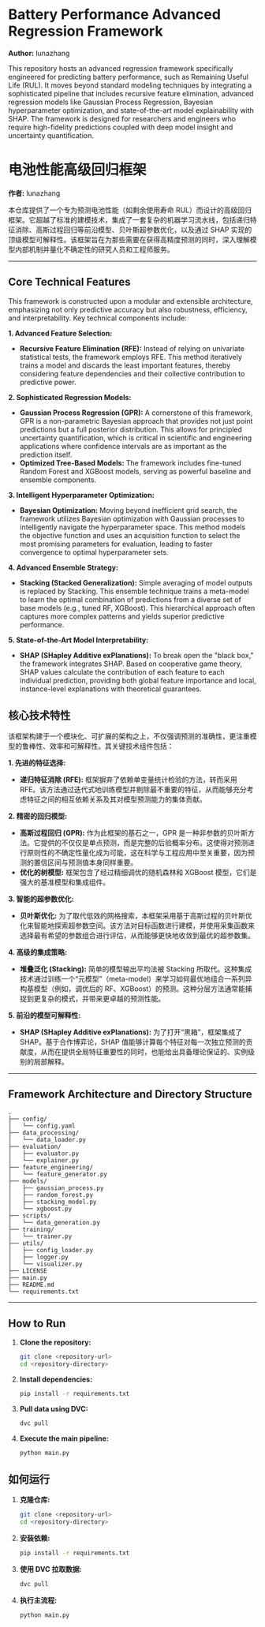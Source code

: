 # Battery Performance Advanced Regression Framework
**Author:** lunazhang

This repository hosts an advanced regression framework specifically engineered for predicting battery performance, such as Remaining Useful Life (RUL). It moves beyond standard modeling techniques by integrating a sophisticated pipeline that includes recursive feature elimination, advanced regression models like Gaussian Process Regression, Bayesian hyperparameter optimization, and state-of-the-art model explainability with SHAP. The framework is designed for researchers and engineers who require high-fidelity predictions coupled with deep model insight and uncertainty quantification.

# 电池性能高级回归框架
**作者:** lunazhang

本仓库提供了一个专为预测电池性能（如剩余使用寿命 RUL）而设计的高级回归框架。它超越了标准的建模技术，集成了一套复杂的机器学习流水线，包括递归特征消除、高斯过程回归等前沿模型、贝叶斯超参数优化，以及通过 SHAP 实现的顶级模型可解释性。该框架旨在为那些需要在获得高精度预测的同时，深入理解模型内部机制并量化不确定性的研究人员和工程师服务。

---

## Core Technical Features
This framework is constructed upon a modular and extensible architecture, emphasizing not only predictive accuracy but also robustness, efficiency, and interpretability. Key technical components include:

**1. Advanced Feature Selection:**
- **Recursive Feature Elimination (RFE):** Instead of relying on univariate statistical tests, the framework employs RFE. This method iteratively trains a model and discards the least important features, thereby considering feature dependencies and their collective contribution to predictive power.

**2. Sophisticated Regression Models:**
- **Gaussian Process Regression (GPR):** A cornerstone of this framework, GPR is a non-parametric Bayesian approach that provides not just point predictions but a full posterior distribution. This allows for principled uncertainty quantification, which is critical in scientific and engineering applications where confidence intervals are as important as the prediction itself.
- **Optimized Tree-Based Models:** The framework includes fine-tuned Random Forest and XGBoost models, serving as powerful baseline and ensemble components.

**3. Intelligent Hyperparameter Optimization:**
- **Bayesian Optimization:** Moving beyond inefficient grid search, the framework utilizes Bayesian optimization with Gaussian processes to intelligently navigate the hyperparameter space. This method models the objective function and uses an acquisition function to select the most promising parameters for evaluation, leading to faster convergence to optimal hyperparameter sets.

**4. Advanced Ensemble Strategy:**
- **Stacking (Stacked Generalization):** Simple averaging of model outputs is replaced by Stacking. This ensemble technique trains a meta-model to learn the optimal combination of predictions from a diverse set of base models (e.g., tuned RF, XGBoost). This hierarchical approach often captures more complex patterns and yields superior predictive performance.

**5. State-of-the-Art Model Interpretability:**
- **SHAP (SHapley Additive exPlanations):** To break open the "black box," the framework integrates SHAP. Based on cooperative game theory, SHAP values calculate the contribution of each feature to each individual prediction, providing both global feature importance and local, instance-level explanations with theoretical guarantees.

## 核心技术特性
该框架构建于一个模块化、可扩展的架构之上，不仅强调预测的准确性，更注重模型的鲁棒性、效率和可解释性。其关键技术组件包括：

**1. 先进的特征选择:**
- **递归特征消除 (RFE):** 框架摒弃了依赖单变量统计检验的方法，转而采用 RFE。该方法通过迭代式地训练模型并剔除最不重要的特征，从而能够充分考虑特征之间的相互依赖关系及其对模型预测能力的集体贡献。

**2. 精密的回归模型:**
- **高斯过程回归 (GPR):** 作为此框架的基石之一，GPR 是一种非参数的贝叶斯方法。它提供的不仅仅是单点预测，而是完整的后验概率分布。这使得对预测进行原则性的不确定性量化成为可能，这在科学与工程应用中至关重要，因为预测的置信区间与预测值本身同样重要。
- **优化的树模型:** 框架包含了经过精细调优的随机森林和 XGBoost 模型，它们是强大的基准模型和集成组件。

**3. 智能的超参数优化:**
- **贝叶斯优化:** 为了取代低效的网格搜索，本框架采用基于高斯过程的贝叶斯优化来智能地探索超参数空间。该方法对目标函数进行建模，并使用采集函数来选择最有希望的参数组合进行评估，从而能够更快地收敛到最优的超参数集。

**4. 高级的集成策略:**
- **堆叠泛化 (Stacking):** 简单的模型输出平均法被 Stacking 所取代。这种集成技术通过训练一个“元模型”（meta-model）来学习如何最优地组合一系列异构基模型（例如，调优后的 RF、XGBoost）的预测。这种分层方法通常能捕捉到更复杂的模式，并带来更卓越的预测性能。

**5. 前沿的模型可解释性:**
- **SHAP (SHapley Additive exPlanations):** 为了打开“黑箱”，框架集成了 SHAP。基于合作博弈论，SHAP 值能够计算每个特征对每一次独立预测的贡献度，从而在提供全局特征重要性的同时，也能给出具备理论保证的、实例级别的局部解释。

---

## Framework Architecture and Directory Structure
```
.
├── config/
│   └── config.yaml
├── data_processing/
│   └── data_loader.py
├── evaluation/
│   ├── evaluator.py
│   └── explainer.py
├── feature_engineering/
│   └── feature_generator.py
├── models/
│   ├── gaussian_process.py
│   ├── random_forest.py
│   ├── stacking_model.py
│   └── xgboost.py
├── scripts/
│   └── data_generation.py
├── training/
│   └── trainer.py
├── utils/
│   ├── config_loader.py
│   ├── logger.py
│   └── visualizer.py
├── LICENSE
├── main.py
├── README.md
└── requirements.txt
```

---

## How to Run
1.  **Clone the repository:**
    ```bash
    git clone <repository-url>
    cd <repository-directory>
    ```
2.  **Install dependencies:**
    ```bash
    pip install -r requirements.txt
    ```
3.  **Pull data using DVC:**
    ```bash
    dvc pull
    ```
4.  **Execute the main pipeline:**
    ```bash
    python main.py
    ```

## 如何运行
1.  **克隆仓库:**
    ```bash
    git clone <repository-url>
    cd <repository-directory>
    ```
2.  **安装依赖:**
    ```bash
    pip install -r requirements.txt
    ```
3.  **使用 DVC 拉取数据:**
    ```bash
    dvc pull
    ```
4.  **执行主流程:**
    ```bash
    python main.py
    ```


